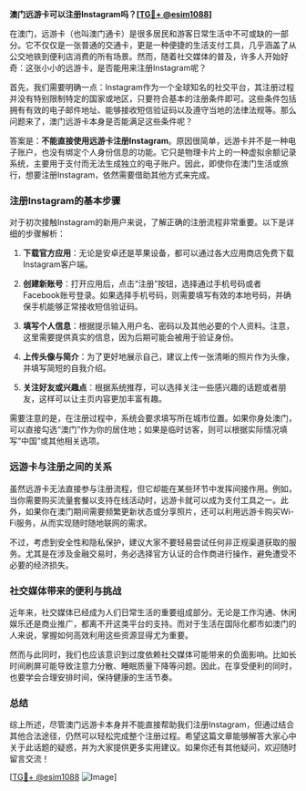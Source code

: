 **澳门远游卡可以注册Instagram吗？[[TG💪+ @esim1088](https://t.me/s/esim1088)]**

在澳门，远游卡（也叫澳门通卡）是很多居民和游客日常生活中不可或缺的一部分。它不仅仅是一张普通的交通卡，更是一种便捷的生活支付工具，几乎涵盖了从公交地铁到便利店消费的所有场景。然而，随着社交媒体的普及，许多人开始好奇：这张小小的远游卡，是否能用来注册Instagram呢？

首先，我们需要明确一点：Instagram作为一个全球知名的社交平台，其注册过程并没有特别限制特定的国家或地区，只要符合基本的注册条件即可。这些条件包括拥有有效的电子邮件地址、能够接收短信验证码以及遵守当地的法律法规等。那么问题来了，澳门远游卡本身是否能满足这些条件呢？

答案是：**不能直接使用远游卡注册Instagram**。原因很简单，远游卡并不是一种电子账户，也没有绑定个人身份信息的功能。它只是物理卡片上的一种虚拟余额记录系统，主要用于支付而无法生成独立的电子账户。因此，即使你在澳门生活或旅行，想要注册Instagram，依然需要借助其他方式来完成。

### 注册Instagram的基本步骤

对于初次接触Instagram的新用户来说，了解正确的注册流程非常重要。以下是详细的步骤解析：

1. **下载官方应用**：无论是安卓还是苹果设备，都可以通过各大应用商店免费下载Instagram客户端。
   
2. **创建新账号**：打开应用后，点击“注册”按钮，选择通过手机号码或者Facebook账号登录。如果选择手机号码，则需要填写有效的本地号码，并确保手机能够正常接收短信验证码。

3. **填写个人信息**：根据提示输入用户名、密码以及其他必要的个人资料。注意，这里需要提供真实的信息，因为后期可能会被用于验证身份。

4. **上传头像与简介**：为了更好地展示自己，建议上传一张清晰的照片作为头像，并填写简短的自我介绍。

5. **关注好友或兴趣点**：根据系统推荐，可以选择关注一些感兴趣的话题或者朋友，这样可以让主页内容更加丰富有趣。

需要注意的是，在注册过程中，系统会要求填写所在城市位置。如果你身处澳门，可以直接勾选“澳门”作为你的居住地；如果是临时访客，则可以根据实际情况填写“中国”或其他相关选项。

### 远游卡与注册之间的关系

虽然远游卡无法直接参与注册流程，但它却能在某些环节中发挥间接作用。例如，当你需要购买流量套餐以支持在线活动时，远游卡就可以成为支付工具之一。此外，如果你在澳门期间需要频繁更新状态或分享照片，还可以利用远游卡购买Wi-Fi服务，从而实现随时随地联网的需求。

不过，考虑到安全性和隐私保护，建议大家不要轻易尝试任何非正规渠道获取的服务。尤其是在涉及金融交易时，务必选择官方认证的合作商进行操作，避免遭受不必要的经济损失。

### 社交媒体带来的便利与挑战

近年来，社交媒体已经成为人们日常生活的重要组成部分。无论是工作沟通、休闲娱乐还是商业推广，都离不开这类平台的支持。而对于生活在国际化都市如澳门的人来说，掌握如何高效利用这些资源显得尤为重要。

然而与此同时，我们也应该意识到过度依赖社交媒体可能带来的负面影响。比如长时间刷屏可能导致注意力分散、睡眠质量下降等问题。因此，在享受便利的同时，也要学会合理安排时间，保持健康的生活节奏。

### 总结

综上所述，尽管澳门远游卡本身并不能直接帮助我们注册Instagram，但通过结合其他合法途径，仍然可以轻松完成整个注册过程。希望这篇文章能够解答大家心中关于此话题的疑惑，并为大家提供更多实用建议。如果你还有其他疑问，欢迎随时留言交流！

[[TG💪+ @esim1088](https://t.me/s/esim1088) ![Image](https://i.postimg.cc/4NQfJmqS/Snipaste-2025-05-13-00-14-12.png)]